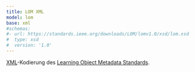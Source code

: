 ```yaml
---
title: LOM XML
model: lom
base: xml
#schemas:
#- url: https://standards.ieee.org/downloads/LOM/lomv1.0/xsd/lom.xsd
#  type: xsd
#  version: '1.0'
---
```


[XML](../xml)-Kodierung des [Learning Object Metadata Standards](../lom).
